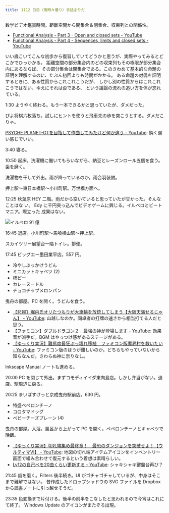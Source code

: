 ```yaml
---
title: 1112 日目（雨時々曇り）手詰まりだ
---
```


数学ビデオ鑑賞時間。距離空間から開集合＆閉集合、収束列との関係性。

* [Functional Analysis - Part 3 - Open and closed sets - YouTube](https://www.youtube.com/watch?v=RYtE09eHeqI&list=PLBh2i93oe2qsGKDOsuVVw-OCAfprrnGfr&index=3)
* [Functional Analysis - Part 4 - Sequences, limits and closed sets - YouTube](https://www.youtube.com/watch?v=2BpD3RX5EIE&list=PLBh2i93oe2qsGKDOsuVVw-OCAfprrnGfr&index=4)

いい歳こいてこんな初歩から復習していてどうかと思うが、実際やってみるとどこかでひっかかる。
距離空間の部分集合内のどの収束列もその極限が部分集合内にあるならば、
その部分集合は閉集合である。このきわめて基本的な命題の証明を理解するのに、たぶん初回よりも時間がかかる。
ある命題の対偶を証明するときに、ある性質からこれこれこうだが、
しかし別の性質からはこれこれこうではない、ゆえにそれは否である、
という議論の流れの追い方を体が忘れている。

1:30 ようやく終わる。もう一本できるかと思っていたが、ダメだった。

ぴよ将棋六枚落ち。試しにヒントを使うと飛車先の歩を突こうとする。ダメだこりゃ。

[PSYCHE PLANET-GTを目指して作曲してみたけど何か違う - YouTube](https://www.youtube.com/watch?v=IhelN3B8AAI):
鈍く遅い感じでいい。

3:40 寝る。

10:50 起床。洗濯機に働いてもらいながら、納豆とレーズンロール五個を食う。歯を磨く。

洗濯物を干して外出。雨が降っているのか。雨合羽装備。

押上駅～東日本橋駅～小川町駅。万世橋方面へ。

12:25 秋葉原 HEY 二階。雨だから空いていると思っていたが甘かった。そんなことはな
い。 Edy に千円突っ込んでビデオゲームに興じる。イルベロとビートマニア。際立った
成果はない。

![イルベロ 91 億](https://pbs.twimg.com/media/Fv_892QaUAsykwq?format=jpg&name=small)

16:45 退店。小川町駅～馬喰横山駅～押上駅。

スカイツリー展望台一階トイレ。排便。

17:45 ビッグエー墨田業平店。557 円。

* 冷やしぶっかけうどん
* ミニカットキャベツ (2)
* 柿ピー
* カレーヌードル
* チョコチップメロンパン

曳舟の部屋。PC を開く。うどんを食う。

* [【悲報】堀内氏オリたつもりが大車輪を放銃してしまう【大阪天満せるじゃん】 - YouTube](https://www.youtube.com/watch?v=V3tLsY8RH04):
  山越しなのか。同卓者の打牌の速さから相当打てる人だと思う。
* [【ファミコン】ダブルドラゴン２　最強の神が登場します - YouTube](https://www.youtube.com/watch?v=cGPJz7PTUck):
  効果音が派手だ。BGM はやっつけ感があるステージがある。
* [【ゆっくり実況】難易度最狂ぶっ壊れ移植　ファミコン版魔界村を救いたい - YouTube](https://www.youtube.com/watch?v=VWriDz-4sQc):
  ファミコン版のほうが難しいのか。どちらもやっていないから知らなんだ。さわらぬ神に祟りなし。

Inkscape Manual ノートも進める。

20:00 PC を閉じて外出。まずコモディイイダ東向島店。しかし弁当がない。退店。駅周辺に戻る。

20:25 まいばすけっと京成曳舟駅前店。630 円。

* 特盛ペペロンチーノ
* コロタマドッグ
* ベビーチーズプレーン (4)

曳舟の部屋。入浴。風呂から上がって PC を開く。ペペロンチーノとキャベツで晩飯。

* [【ゆっくり実況】切れ端集め最終章！　最恐のダンジョンを突破せよ！【ウルティマⅥ】 - YouTube](https://www.youtube.com/watch?v=49inoZuQjMc):
  地図の切れ端アイテムアイコンをインベントリー画面で組み合わせて復元するという着想は素晴らしい。
* [Lv12の自己べを20曲くらい更新する - YouTube](https://www.youtube.com/watch?v=5PppG2Sfp7g):
  シャキシャキ鍵盤台再び？

21:45 歯を磨く。Filters 後半続き。UI がゴチャゴチャしているが、中身はそこまで難解ではない。
昔作成したドロップシャドウの SVG ファイルを Dropbox から読書ノートに引っ越せそうだ。

23:35 色変換まで片付ける。後半の前半をこなしたと思われるので今宵はこれにて終了。
Windows Update のアイコンがまたぞろ出現。
